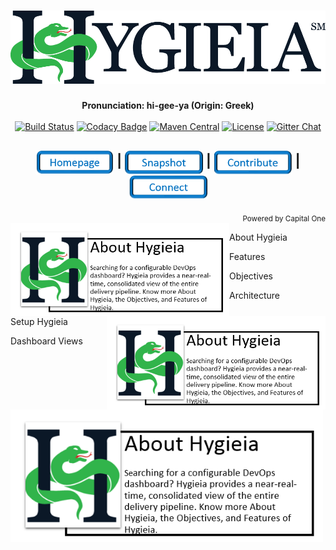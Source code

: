 <h1 align="center"><img width="650" src="/images/hygieia_b.png"></h1>

<div align="center">
  <strong>Pronunciation: hi-gee-ya (Origin: Greek)</strong>
</div>
<!--<div align="center">
  A single, configurable, easy-to-use dashboard to visualize near real-time status of the entire delivery pipeline.
</div> -->

<br />

<div align="center">
  <!-- Build Status -->
  <a href="https://travis-ci.org/capitalone/Hygieia.svg?branch=master"><img src="https://travis-ci.org/capitalone/Hygieia.svg?branch=master" alt="Build Status"/></a>
  <!-- Codacy Badge -->
  <a href="https://www.codacy.com/app/amit-mawkin/Hygieia"><img src="https://api.codacy.com/project/badge/grade/de1a2a557f8e458e9a959be8c2e7fcba"
      alt="Codacy Badge"/></a>
  <!-- Maven Central -->
  <a href="http://search.maven.org/#search%7Cga%7C1%7Ccapitalone"><img src="https://img.shields.io/maven-central/v/com.capitalone.dashboard/Hygieia.svg" alt="Maven Central"/></a>
  <!-- License -->
  <a href="https://www.apache.org/licenses/LICENSE-2.0"><img src="https://img.shields.io/badge/license-Apache%202-blue.svg"
      alt="License"/></a>
  <!-- Gitter Chat -->
  <a href="https://gitter.im/capitalone/Hygieia?utm_source=badge&utm_medium=badge&utm_campaign=pr-badge&utm_content=badge"><img src="https://badges.gitter.im/Join%20Chat.svg" alt="Gitter Chat"/></a>
</div>

<div align="center">
  <h2>
    <a href="http://www.capitalone.io/Hygieia/getting_started.html"><img src="./images/Homepage.PNG" alt="Homepage" width="125" align="center"></a>
    <span>|</span>
    <!--<a href="#">
      Setup Hygieia
    </a>
    <span> | </span> -->
    <a href="#"><img src="./images/Snapshot.PNG" alt="Snapshot" width="125" align="center"></a>
    <span>|</span>
    <a href="#"><img src="./images/Contribute.PNG" alt="Contribute" width="125" align="center"></a>
    <span>|</span>
    <a href="http://www.capitalone.io/Hygieia/contact.html"><img src="./images/Connect.PNG" alt="Connect" width="125" align="center"></a>
  </h2>
</div>

<div align="right">
  <sub>Powered by Capital One
  <a href="#">
  </a>
</div>

<!--<ul id="services-list">
<li>
  <a href="https://www.google.com" class="image">
    <img src="http://cdn3.iconfinder.com/data/icons/free-social-icons/67/facebook_square-24.png" />
  </a>
  <div class="content">
    <h3>Header</h3>
    <p>text goes here</p>
  </div>
</li>
<li>
  <a href="https://www.google.com" class="image">
    <img src="http://cdn1.iconfinder.com/data/icons/socialmediaicons_v120/24/facebook.png" />
  </a>
  <div class="content">
  <h3>Header</h3>
  <p>text goes here</p>
  </div>
</li>
</ul>-->
<div align="center">
 <a href="http://www.capitalone.io/Hygieia/getting_started.html"><img src="/images/About_Icon.PNG" alt="About Icon" align="left" width="350"/></a>
 <a href="http://www.capitalone.io/Hygieia/getting_started.html"><img src="/images/About_Icon.PNG" alt="About Icon" align="right" width="350"/></a>
</div> 
<div align="center">
 <a href="http://www.capitalone.io/Hygieia/getting_started.html"><img src="/images/About_Icon.PNG" alt="About Icon" align="left" width="500"/></a>
</div>

About Hygieia

Features

Objectives

Architecture

Setup Hygieia

Dashboard Views




